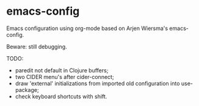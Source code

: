 # emacs-config
Emacs configuration using org-mode based on Arjen Wiersma's emacs-config.

Beware: still debugging.

TODO:
  * paredit not default in Clojure buffers;
  * two CIDER menu's after cider-connect;
  * draw 'external' initializations from imported old configuration
    into use-package;
  * check keyboard shortcuts with shift.
